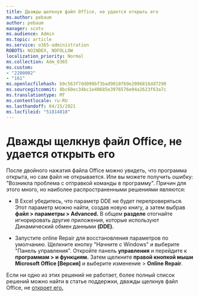 ```yaml
---
title: Дважды щелкнув файл Office, не удается открыть его
ms.author: pebaum
author: pebaum
manager: scotv
ms.audience: Admin
ms.topic: article
ms.service: o365-administration
ROBOTS: NOINDEX, NOFOLLOW
localization_priority: Normal
ms.collection: Adm_O365
ms.custom:
- "2200002"
- "161"
ms.openlocfilehash: b9c563f7dd099bf3bad9018f69e2096816dd7290
ms.sourcegitcommit: 8bc60ec34bc1e40685e3976576e04a2623f63a7c
ms.translationtype: MT
ms.contentlocale: ru-RU
ms.lasthandoff: 04/15/2021
ms.locfileid: "51814818"
---
```

# <a name="double-clicking-an-office-file-fails-to-open-it"></a>Дважды щелкнув файл Office, не удается открыть его

После двойного нажатия файла Office можно увидеть, что программа открыта, но сам файл не открывается. Или вы можете получить ошибку: "Возникла проблема с отправкой команды в программу". Причин для этого много, но наиболее распространенными решениями являются:

- В Excel убедитесь, что параметр DDE не будет перепроверяться. Этот параметр можно найти, создав новую книгу, а затем выбрав **файл > параметры > Advanced.** В общем **разделе** отогнайте игнорировать другие приложения, которые используют Динамический обмен данными **(DDE).**

- Запустите online Repair для восстановления параметров по умолчанию. Щелкните кнопку "Начните с Windows" и выберите "Панель управления". Откройте панель **управления** и перейдите к **программам > и функциям.** Затем щелкните **правой кнопкой мыши Microsoft Office [Версия]** и выберите изменение > **Online Repair**.

Если ни одно из этих решений не работает, более полный список решений можно найти в статье поддержки, дважды щелкнув файл Office, не [откроет его.](https://support.office.com/article/Double-clicking-an-Office-file-fails-to-open-it-1e9c0ad9-34c8-4440-a42e-d30186b29ed6)
